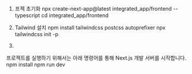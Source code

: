 1. 프젝 초기화
npx create-next-app@latest integrated_app/frontend --typescript
cd integrated_app/frontend

2. Tailwind 설치
npm install tailwindcss postcss autoprefixer
npx tailwindcss init -p

3. 
프로젝트를 실행하기 위해서는 아래 명령어를 통해 Next.js 개발 서버를 시작합니다.
npm install
npm run dev
